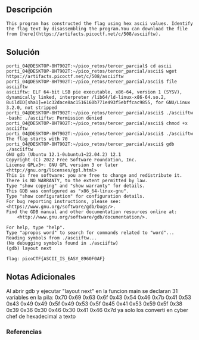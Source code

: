 ## Descripción 
```
This program has constructed the flag using hex ascii values. Identify the flag text by disassembling the program.You can download the file from [here](https://artifacts.picoctf.net/c/508/asciiftw).
```
[](https://github.com/armandoportillo0101/Seguridad-de-Redes/blob/main/Plantilla.md#objetivo)
## Solución
```
porti_04@DESKTOP-8HT902T:~/pico_retos/tercer_parcial$ cd ascii
porti_04@DESKTOP-8HT902T:~/pico_retos/tercer_parcial/ascii$ wget https://artifacts.picoctf.net/c/508/asciiftw
porti_04@DESKTOP-8HT902T:~/pico_retos/tercer_parcial/ascii$ file asciiftw
asciiftw: ELF 64-bit LSB pie executable, x86-64, version 1 (SYSV), dynamically linked, interpreter /lib64/ld-linux-x86-64.so.2, BuildID[sha1]=e1c32dace8ac1516160b771e493f5ebffcac9855, for GNU/Linux 3.2.0, not stripped
porti_04@DESKTOP-8HT902T:~/pico_retos/tercer_parcial/ascii$ ./asciiftw
-bash: ./asciiftw: Permission denied
porti_04@DESKTOP-8HT902T:~/pico_retos/tercer_parcial/ascii$ chmod +x asciiftw
porti_04@DESKTOP-8HT902T:~/pico_retos/tercer_parcial/ascii$ ./asciiftw
The flag starts with 70
porti_04@DESKTOP-8HT902T:~/pico_retos/tercer_parcial/ascii$ gdb ./asciiftw
GNU gdb (Ubuntu 12.1-0ubuntu1~22.04.2) 12.1
Copyright (C) 2022 Free Software Foundation, Inc.
License GPLv3+: GNU GPL version 3 or later <http://gnu.org/licenses/gpl.html>
This is free software: you are free to change and redistribute it.
There is NO WARRANTY, to the extent permitted by law.
Type "show copying" and "show warranty" for details.
This GDB was configured as "x86_64-linux-gnu".
Type "show configuration" for configuration details.
For bug reporting instructions, please see:
<https://www.gnu.org/software/gdb/bugs/>.
Find the GDB manual and other documentation resources online at:
    <http://www.gnu.org/software/gdb/documentation/>.

For help, type "help".
Type "apropos word" to search for commands related to "word"...
Reading symbols from ./asciiftw...
(No debugging symbols found in ./asciiftw)
(gdb) layout next

flag: picoCTF{ASCII_IS_EASY_8960F0AF}
```
[](https://github.com/armandoportillo0101/Seguridad-de-Redes/blob/main/Plantilla.md#soluci%C3%B3n)

## Notas Adicionales
Al abrir gdb  y ejecutar "layout next" en la funcion main se declaran 31 variables en la pila: 
0x70 0x69 0x63 0x6f 0x43 0x54 0x46 0x7b 0x41 0x53 0x43 0x49 0x49 0x5f 0x49 0x53 0x5f 0x45 0x41 0x53 0x59 0x5f 0x38 0x39 0x36 0x30 0x46 0x30 0x41 0x46 0x7d
ya solo los converti en cyber chef de hexadecimal a texto
[](https://github.com/armandoportillo0101/Seguridad-de-Redes/blob/main/Plantilla.md#notas-adicionales)

### Referencias
